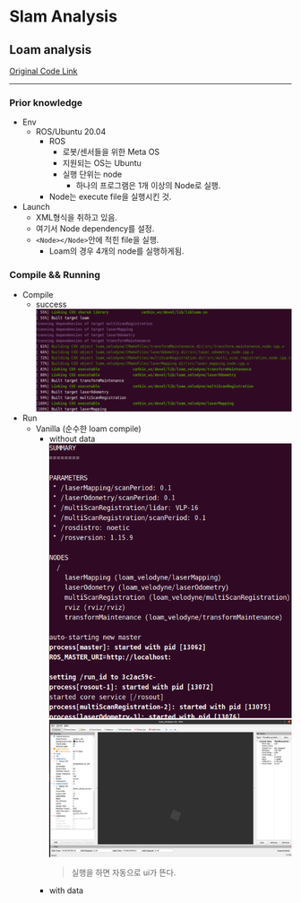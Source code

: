 # Slam Analysis
## Loam analysis  
<a href = "https://github.com/laboshinl/loam_velodyne">Original Code Link</a><br/>

- - -
### Prior knowledge
- Env
  - ROS/Ubuntu 20.04
    - ROS
      - 로봇/센서들을 위한 Meta OS
      - 지원되는 OS는 Ubuntu
      - 실행 단위는 node
        - 하나의 프로그램은 1개 이상의 Node로 실행.
	-  Node는 execute file을 실행시킨 것.
- Launch
  - XML형식을 취하고 있음.
  - 여기서 Node dependency를 설정.
  - `<Node></Node>`안에 적힌 file을 실행.
    - Loam의 경우 4개의 node를 실행하게됨.  
 

### Compile && Running
- Compile
  - success
    ![compile sucess](./assets/loam_compile_success.png)
- Run
  - Vanilla (순수한 loam compile)
    - without data   
      ![terminal](./assets/vanilla_loam_run.png)
      ![ui](./assets/vanilla_loam_run_2.png)
      > 실행을 하면 자동으로 ui가 뜬다.  
    - with data
